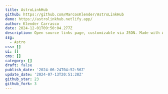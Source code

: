 ```yaml
---
title: AstroLinkHub
github: https://github.com/MarcosKlender/AstroLinkHub
demo: https://astrolinkhub.netlify.app/
author: Klender Carrasco
date: 2024-12-01T09:50:04.277Z
description: Open source links page, customizable via JSON. Made with Astro 4.
ssg:
  - Astro
css: []
ui: []
cms: []
category: []
draft: false
publish_date: '2024-06-24T04:52:56Z'
update_date: '2024-07-13T20:51:28Z'
github_star: 23
github_fork: 3
---
```

